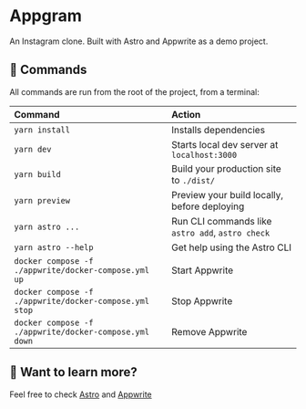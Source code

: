 # Appgram

An Instagram clone. Built with Astro and Appwrite as a demo project.

## 🧞 Commands

All commands are run from the root of the project, from a terminal:

| Command                                                | Action                                           |
| :----------------------------------------------------- | :----------------------------------------------- |
| `yarn install`                                         | Installs dependencies                            |
| `yarn dev`                                             | Starts local dev server at `localhost:3000`      |
| `yarn build`                                           | Build your production site to `./dist/`          |
| `yarn preview`                                         | Preview your build locally, before deploying     |
| `yarn astro ...`                                       | Run CLI commands like `astro add`, `astro check` |
| `yarn astro --help`                                    | Get help using the Astro CLI                     |
| `docker compose -f ./appwrite/docker-compose.yml up`   | Start Appwrite                                   |
| `docker compose -f ./appwrite/docker-compose.yml stop` | Stop Appwrite                                    |
| `docker compose -f ./appwrite/docker-compose.yml down` | Remove Appwrite                                  |

## 👀 Want to learn more?

Feel free to check [Astro](https://astro.build) and [Appwrite](https://appwrite.io)
